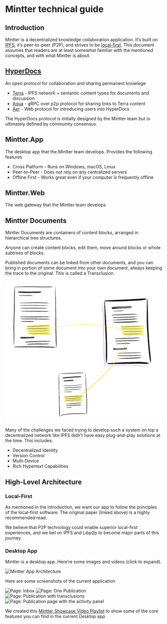 # Mintter technical guide

## Introduction

Mintter is a decentralized knowledge collaboration application. It’s built on [IPFS](https://ipfs.tech), it’s peer-to-peer (P2P), and strives to be [local-first](https://www.inkandswitch.com/local-first/). This document assumes that readers are at least somewhat familiar with the mentioned concepts, and with what Mintter is about.


## [HyperDocs](./hyperdocs)

An open protocol for collaboration and sharing permanent knowlege

- [Terra](./hyperdocs-terra) - IPFS network + semantic content types for documents and discussion
- [Aqua](./hyperdocs-aqua) - gRPC over p2p protocol for sharing links to Terra content
- [Aer](./hyperdocs-aer) - Web protocol for introducing users into HyperDocs

The HyperDocs protocol is initially designed by the Mintter team but is ultimately defined by community consensus.

## Mintter.App

The desktop app that the Mintter team develops. Provides the following features

- Cross Platform - Runs on Windows, macOS, Linux
- Peer-to-Peer - Does not rely on any centralized servers
- Offline First - Works great even if your computer is frequently offline

## Mintter.Web

The web gateway that the Mintter team develops


## Mintter Documents

Mintter Documents are containers of content blocks, arranged in hierarchical tree structures.

Anyone can create content blocks, edit them, move around blocks or whole subtrees of blocks.

Published documents can be linked from other documents, and you can bring in portion of some document into your own document, always keeping the trace to the original. This is called a Transclusion.

![Untitled](assets/minnter-technical-guide-1.png)

Many of the challenges we faced trying to develop such a system on top a decentralized network like IPFS didn’t have easy plug-and-play solutions at the time. This includes:

- Decentralized Identity
- Version Control
- Multi-Device
- Rich Hypertext Capabilities

## High-Level Architecture

### Local-First

As mentioned in the introduction, we want our app to follow the principles of the local-first software. The original paper (linked above) is a highly recommended read.

We believe that P2P technology could enable superior local-first experiences, and we bet on IPFS and Libp2p to become major parts of this journey.

### Desktop App

Mintter is a desktop app. Here’re some images and videos (click to expand).

![Mintter App Architecture](assets/diagram-app-architecture.png)

Here are some screenshots of the current application

![Page: Inbox](assets/ui-inbox.png)
![Page: One Publication](assets/ui-publication.png)
![Page: Publication with transclusions](assets/ui-transclusions.png)
![Page: Publication page with the activity panel](assets/ui-publication-and-activity.png)

We created this [Mintter Showcase Video Playlist](https://www.youtube.com/playlist?list=PL_Q4x-stM4VLRlMN3xxtN_uj5KesC6DNU) to show some of the core features you can find in the current Desktop app.